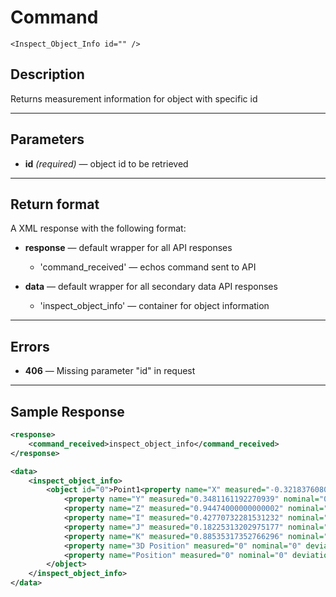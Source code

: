 # Command

    <Inspect_Object_Info id="" />

## Description

Returns measurement information for object with specific id

***

## Parameters
- **id** _(required)_ — object id to be retrieved

***

## Return format
A XML response with the following format:

- **response** — default wrapper for all API responses
    - 'command_received' — echos command sent to API

- **data** — default wrapper for all secondary data API responses
    - 'inspect_object_info' — container for object information
	
***

## Errors
- **406** — Missing parameter "id" in request
 
***

## Sample Response
```xml
<response>
	<command_received>inspect_object_info</command_received>
</response>

<data>
	<inspect_object_info>
		<object id="0">Point1<property name="X" measured="-0.32183760807056133" nominal="-0.32183760807056133" deviation="0"/>
			<property name="Y" measured="0.3481161192270939" nominal="0.3481161192270939" deviation="0"/>
			<property name="Z" measured="0.94474000000000002" nominal="0.94474000000000002" deviation="0"/>
			<property name="I" measured="0.42770732281531232" nominal="0.42770732281531232" deviation="0"/>
			<property name="J" measured="0.18225313202975177" nominal="0.18225313202975177" deviation="0"/>
			<property name="K" measured="0.88535317352766296" nominal="0.88535317352766296" deviation="0"/>
			<property name="3D Position" measured="0" nominal="0" deviation="0"/>
			<property name="Position" measured="0" nominal="0" deviation="0"/>
		</object>
	</inspect_object_info>
</data>
```
